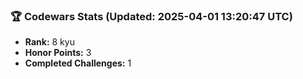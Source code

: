### 🏆 Codewars Stats (Updated: 2025-04-01 13:20:47 UTC)

- **Rank:** 8 kyu
- **Honor Points:** 3
- **Completed Challenges:** 1
